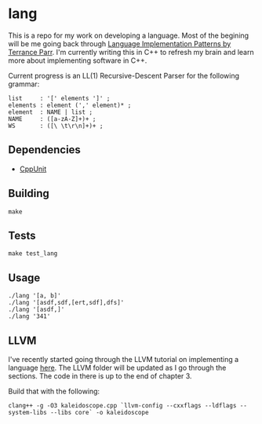 # lang

This is a repo for my work on developing a language. Most of the begining will be me going back through [Language Implementation Patterns by Terrance Parr](https://pragprog.com/book/tpdsl/language-implementation-patterns). I'm currently writing this in C++ to refresh my brain and learn more about implementing software in C++.

Current progress is an LL(1) Recursive-Descent Parser for the following grammar:
```
list     : '[' elements ']' ;
elements : element (',' element)* ;
element  : NAME | list ;
NAME     : ([a-zA-Z]+)+ ;
WS       : ([\ \t\r\n]+)+ ;
```

## Dependencies
* [CppUnit](https://freedesktop.org/wiki/Software/cppunit/)

## Building
```
make
```

## Tests
```
make test_lang
```

## Usage
```
./lang '[a, b]'
./lang '[asdf,sdf,[ert,sdf],dfs]'
./lang '[asdf,]'
./lang '341'
```

## LLVM

I've recently started going through the LLVM tutorial on implementing a language [here](http://releases.llvm.org/6.0.0/docs/tutorial/index.html#kaleidoscope-implementing-a-language-with-llvm). The LLVM folder will be updated as I go through the sections. The code in there is up to the end of chapter 3.

Build that with the following:
```
clang++ -g -O3 kaleidoscope.cpp `llvm-config --cxxflags --ldflags --system-libs --libs core` -o kaleidoscope
```
